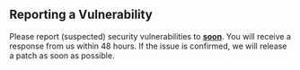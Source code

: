 ## Reporting a Vulnerability

Please report (suspected) security vulnerabilities to **[soon](mailto:security@spacetheme.de)**. You will receive a response from us within 48 hours. If the issue is confirmed, we will release a patch as soon as possible.